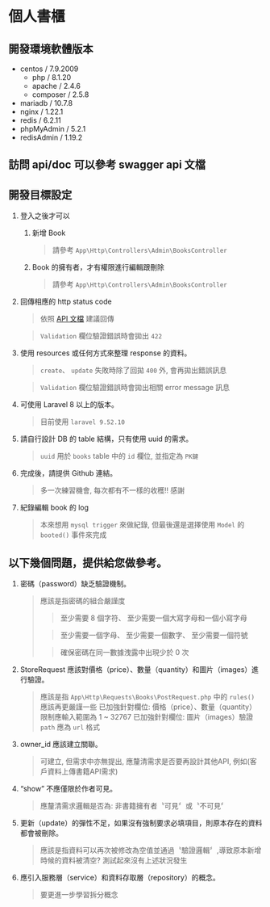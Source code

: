 # 個人書櫃

## 開發環境軟體版本
  * centos / 7.9.2009
    * php / 8.1.20
    * apache / 2.4.6
    * composer / 2.5.8
  * mariadb / 10.7.8
  * nginx / 1.22.1
  * redis / 6.2.11
  * phpMyAdmin / 5.2.1
  * redisAdmin / 1.19.2

## 訪問 api/doc 可以參考 swagger api 文檔

## 開發目標設定
1. 登入之後才可以
    1. 新增 Book
        > 請參考 `App\Http\Controllers\Admin\BooksController`
    2. Book 的擁有者，才有權限進行編輯跟刪除
        > 請參考 `App\Http\Controllers\Admin\BooksController`

2. 回傳相應的 http status code
    > 依照 [API 文檔](https://app.swaggerhub.com/apis-docs/COURTDREAM3/bookstore-api/1.0.0) 建議回傳

    > `Validation` 欄位驗證錯誤時會拋出 `422`

3. 使用 resources 或任何方式來整理 response 的資料。
    > `create`、 `update` 失敗時除了回拋 `400` 外, 會再拋出錯誤訊息

    > `Validation` 欄位驗證錯誤時會拋出相關 error message 訊息

4. 可使用 Laravel 8 以上的版本。
    > 目前使用 `laravel 9.52.10`

5. 請自行設計 DB 的 table 結構，只有使用 uuid 的需求。
    > `uuid` 用於 `books` table 中的 `id` 欄位, 並指定為 `PK鍵`

6. 完成後，請提供 Github 連結。
    > 多一次練習機會, 每次都有不一樣的收穫!! 感謝

7. 紀錄編輯 book 的 log
    > 本來想用 `mysql trigger` 來做紀錄, 但最後還是選擇使用 `Model` 的 `booted()` 事件來完成


## 以下幾個問題，提供給您做參考。

1. 密碼（password）缺乏驗證機制。
    > 應該是指密碼的組合嚴謹度
    > > 至少需要 8 個字符、 至少需要一個大寫字母和一個小寫字母
    >
    > > 至少需要一個字母、 至少需要一個數字、 至少需要一個符號
    >
    > > 確保密碼在同一數據洩露中出現少於 0 次

2. StoreRequest 應該對價格（price）、數量（quantity）和圖片（images）進行驗證。
    > 應該是指 `App\Http\Requests\Books\PostRequest.php` 中的 `rules()` 應該再更嚴謹一些
    > 已加強針對欄位: 價格（price）、數量（quantity）限制應輸入範圍為 1 ~ 32767
    > 已加強針對欄位: 圖片（images）驗證 `path` 應為 `url` 格式

3. owner_id 應該建立關聯。
    > 可建立, 但需求中亦無提出, 應釐清需求是否要再設計其他API, 例如(客戶資料上傳書籍API需求)

4. “show” 不應僅限於作者可見。
    > 應釐清需求邏輯是否為: 非書籍擁有者〝可見〞或〝不可見〞

5. 更新（update）的彈性不足，如果沒有強制要求必填項目，則原本存在的資料都會被刪除。
    > 應該是指資料可以再次被修改為空值並通過〝驗證邏輯〞,導致原本新增時候的資料被清空?
    > 測試起來沒有上述狀況發生

6. 應引入服務層（service）和資料存取層（repository）的概念。
    > 要更進一步學習拆分概念
